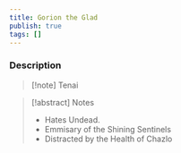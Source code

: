 ```yaml
---
title: Gorion the Glad
publish: true
tags: []
---
```


### Description
> [!note] Tenai
> <span style="font-family: 'Lucida Handwriting'; font-optical-sizing: auto; font-style: normal; word-break: break-word;"><span/>

> [!abstract] Notes
> - Hates Undead.
> - Emmisary of the Shining Sentinels
> - Distracted by the Health of Chazlo


